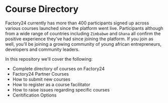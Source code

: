 # Course Directory
Factory24 currently has more than 400 participants signed up across various courses launched since the platform went live. Participants although from a wide range of countries including `Zimbabwe` and `Ghana` all confirm the positive experience they’ve had since joining the platform. If you join as well, you’ll be joining a growing community of young african entrepreneurs, developers and community leaders.

In this repository we'll cover the following: 

* Complete directory of courses on Factory24 
* Factory24 Partner Courses
* How to submit new courses
* How to register as a course facilitator 
* How to raise issues regarding specific courses
* Ceritification Options




